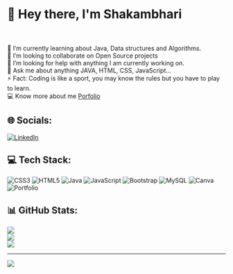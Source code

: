 
# 💫 Hey there, I'm Shakambhari
<br><br>🌱 I’m currently learning about Java, Data structures and Algorithms.<br>👯 I’m looking to collaborate on Open Source projects<br>🤔 I’m looking for help with anything I am currently working on.<br>💬 Ask me about anything JAVA, HTML, CSS, JavaScript...<br>⚡ Fact: Coding is like a sport, you may know the rules but you have to play to learn.<br> 💻 Know more about me [Porfolio](https://sonal029.github.io)


## 🌐 Socials:
[![LinkedIn](https://img.shields.io/badge/LinkedIn-%230077B5.svg?logo=linkedin&logoColor=white)](https://www.linkedin.com/in/shakambhari-40a788264/)

## 💻 Tech Stack:
![CSS3](https://img.shields.io/badge/css3-%231572B6.svg?style=for-the-badge&logo=css3&logoColor=white) ![HTML5](https://img.shields.io/badge/html5-%23E34F26.svg?style=for-the-badge&logo=html5&logoColor=white) ![Java](https://img.shields.io/badge/java-%23ED8B00.svg?style=for-the-badge&logo=java&logoColor=white) ![JavaScript](https://img.shields.io/badge/javascript-%23323330.svg?style=for-the-badge&logo=javascript&logoColor=%23F7DF1E) ![Bootstrap](https://img.shields.io/badge/bootstrap-%23563D7C.svg?style=for-the-badge&logo=bootstrap&logoColor=white) ![MySQL](https://img.shields.io/badge/mysql-%2300f.svg?style=for-the-badge&logo=mysql&logoColor=white) ![Canva](https://img.shields.io/badge/Canva-%2300C4CC.svg?style=for-the-badge&logo=Canva&logoColor=white) ![Portfolio](https://img.shields.io/badge/Portfolio-%23000000.svg?style=for-the-badge&logo=firefox&logoColor=#FF7139)


## 📊 GitHub Stats:
![](https://github-readme-stats.vercel.app/api?username=Sonal029&theme=dark&hide_border=false&include_all_commits=true&count_private=true)<br/>
![](https://github-readme-streak-stats.herokuapp.com/?user=Sonal029&theme=dark&hide_border=false&include_all_commits=true&count_private=true)<br/>
![](https://github-readme-stats.vercel.app/api/top-langs/?username=Sonal029&theme=dark&hide_border=false&include_all_commits=true&count_private=true&layout=compact)

---
[![](https://visitcount.itsvg.in/api?id=Sonal029&icon=0&color=0)](https://visitcount.itsvg.in)
```
